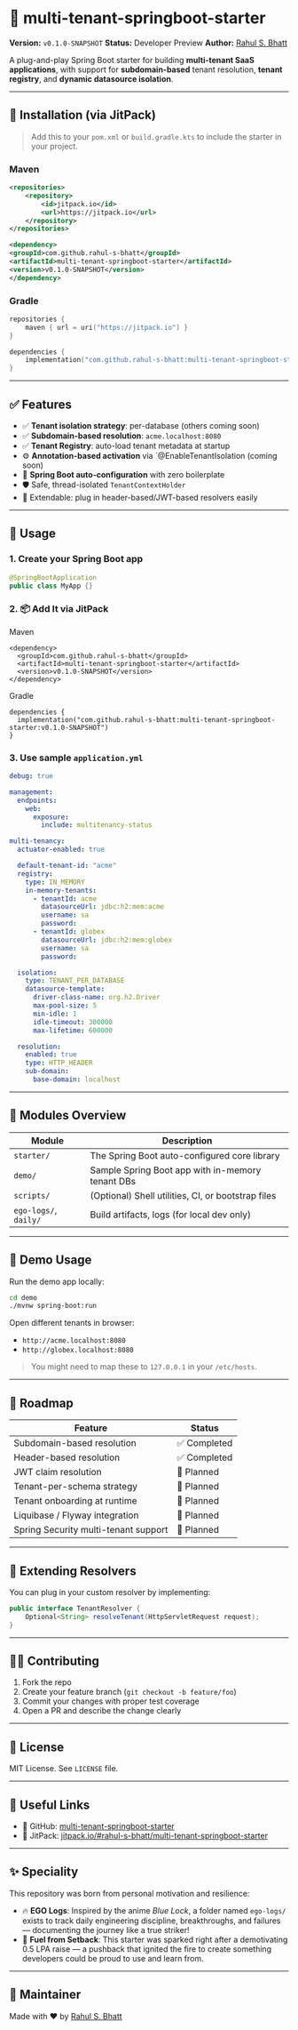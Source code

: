 # 🚀 multi-tenant-springboot-starter

**Version:** `v0.1.0-SNAPSHOT`
**Status:** Developer Preview
**Author:** [Rahul S. Bhatt](https://github.com/rahul-s-bhatt)

A plug-and-play Spring Boot starter for building **multi-tenant SaaS applications**, with support for **subdomain-based** tenant resolution, **tenant registry**, and **dynamic datasource isolation**.

---

## 📆 Installation (via JitPack)

> Add this to your `pom.xml` or `build.gradle.kts` to include the starter in your project.

### Maven

```xml
<repositories>
    <repository>
        <id>jitpack.io</id>
        <url>https://jitpack.io</url>
    </repository>
</repositories>

<dependency>
<groupId>com.github.rahul-s-bhatt</groupId>
<artifactId>multi-tenant-springboot-starter</artifactId>
<version>v0.1.0-SNAPSHOT</version>
</dependency>
```

### Gradle

```kotlin
repositories {
    maven { url = uri("https://jitpack.io") }
}

dependencies {
    implementation("com.github.rahul-s-bhatt:multi-tenant-springboot-starter:v0.1.0-SNAPSHOT")
}
```

---

## ✅ Features

* ✅ **Tenant isolation strategy**: per-database (others coming soon)
* ✅ **Subdomain-based resolution**: `acme.localhost:8080`
* ✅ **Tenant Registry**: auto-load tenant metadata at startup
* ⚙️ **Annotation-based activation** via `@EnableTenantIsolation (coming soon)
* 🧠 **Spring Boot auto-configuration** with zero boilerplate
* 🛡️ Safe, thread-isolated `TenantContextHolder`
* 🌱 Extendable: plug in header-based/JWT-based resolvers easily

---

## 🧹 Usage

### 1. Create your Spring Boot app

```java
@SpringBootApplication
public class MyApp {}
```

### 2. 📦 Add It via JitPack
Maven 
```
<dependency>
  <groupId>com.github.rahul-s-bhatt</groupId>
  <artifactId>multi-tenant-springboot-starter</artifactId>
  <version>v0.1.0-SNAPSHOT</version>
</dependency>
```

Gradle
```
dependencies {
  implementation("com.github.rahul-s-bhatt:multi-tenant-springboot-starter:v0.1.0-SNAPSHOT")
}
```

### 3. Use sample `application.yml`

```yaml
debug: true

management:
  endpoints:
    web:
      exposure:
        include: multitenancy-status

multi-tenancy:
  actuator-enabled: true

  default-tenant-id: "acme"
  registry:
    type: IN_MEMORY
    in-memory-tenants:
      - tenantId: acme
        datasourceUrl: jdbc:h2:mem:acme
        username: sa
        password:
      - tenantId: globex
        datasourceUrl: jdbc:h2:mem:globex
        username: sa
        password:

  isolation:
    type: TENANT_PER_DATABASE
    datasource-template:
      driver-class-name: org.h2.Driver
      max-pool-size: 5
      min-idle: 1
      idle-timeout: 300000
      max-lifetime: 600000

  resolution:
    enabled: true
    type: HTTP_HEADER
    sub-domain:
      base-domain: localhost
```

---

## 📆 Modules Overview

| Module                | Description                                        |
| --------------------- | -------------------------------------------------- |
| `starter/`            | The Spring Boot auto-configured core library       |
| `demo/`               | Sample Spring Boot app with in-memory tenant DBs   |
| `scripts/`            | (Optional) Shell utilities, CI, or bootstrap files |
| `ego-logs/`, `daily/` | Build artifacts, logs (for local dev only)         |

---

## 🧪 Demo Usage

Run the demo app locally:

```bash
cd demo
./mvnw spring-boot:run
```

Open different tenants in browser:

* `http://acme.localhost:8080`
* `http://globex.localhost:8080`

> You might need to map these to `127.0.0.1` in your `/etc/hosts`.

---

## 🧠 Roadmap

| Feature                              | Status        |
| ------------------------------------ | ------------- |
| Subdomain-based resolution           | ✅ Completed   |
| Header-based resolution              | ✅ Completed |
| JWT claim resolution                 | 🚧 Planned |
| Tenant-per-schema strategy           | 🚧 Planned    |
| Tenant onboarding at runtime         | 🚧 Planned    |
| Liquibase / Flyway integration       | 🚧 Planned    |
| Spring Security multi-tenant support | 🚧 Planned    |

---

## 🔧 Extending Resolvers

You can plug in your custom resolver by implementing:

```java
public interface TenantResolver {
    Optional<String> resolveTenant(HttpServletRequest request);
}
```

---

## 🧑‍💼 Contributing

1. Fork the repo
2. Create your feature branch (`git checkout -b feature/foo`)
3. Commit your changes with proper test coverage
4. Open a PR and describe the change clearly

---

## 📄 License

MIT License. See `LICENSE` file.

---

## 🔗 Useful Links

* 🔗 GitHub: [multi-tenant-springboot-starter](https://github.com/rahul-s-bhatt/multi-tenant-springboot-starter)
* 🔗 JitPack: [jitpack.io/#rahul-s-bhatt/multi-tenant-springboot-starter](https://jitpack.io/#rahul-s-bhatt/multi-tenant-springboot-starter)

---

## ✨ Speciality

This repository was born from personal motivation and resilience:

* 🔥 **EGO Logs**: Inspired by the anime *Blue Lock*, a folder named `ego-logs/` exists to track daily engineering discipline, breakthroughs, and failures — documenting the journey like a true striker!
* 💸 **Fuel from Setback**: This starter was sparked right after a demotivating 0.5 LPA raise — a pushback that ignited the fire to create something developers could be proud to use and learn from.

---

## 🤭 Maintainer

Made with ❤️ by [Rahul S. Bhatt](https://github.com/rahul-s-bhatt)
